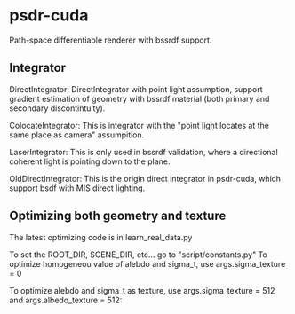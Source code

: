 # psdr-cuda
Path-space differentiable renderer with bssrdf support.

## Integrator
DirectIntegrator:
DirectIntegrator with point light assumption, support gradient estimation of geometry with bssrdf material (both primary and secondary discontintuity).

ColocateIntegrator:
This is integrator with the "point light locates at the same place as camera" assumpition.

LaserIntegrator: 
This is only used in bssrdf validation, where a directional coherent light is pointing down to the plane.

OldDirectIntegrator: 
This is the origin direct integrator in psdr-cuda, which support bsdf with MIS direct lighting.

## Optimizing both geometry and texture

The latest optimizing code is in learn_real_data.py

To set the ROOT_DIR, SCENE_DIR, etc... go to "script/constants.py"
To optimize homogeneou value of alebdo and sigma_t, use args.sigma_texture = 0

To optimize alebdo and sigma_t as texture, use args.sigma_texture = 512 and args.albedo_texture = 512: 




